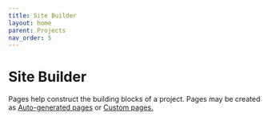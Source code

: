 ```yaml
---
title: Site Builder
layout: home
parent: Projects
nav_order: 5
---
```

# Site Builder

Pages help construct the building blocks of a project. Pages may be created as [Auto-generated pages](https://avannotate.github.io/documentation/pages/auto/) or [Custom pages.](https://avannotate.github.io/documentation/pages/custom/) 


